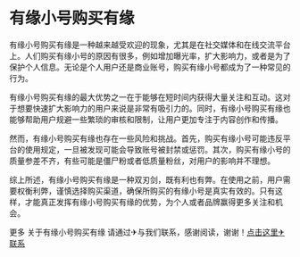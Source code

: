 # 有缘小号购买有缘

有缘小号购买有缘是一种越来越受欢迎的现象，尤其是在社交媒体和在线交流平台上。人们购买有缘小号的原因有很多，例如增加曝光率，扩大影响力，或者是为了保护个人信息。无论是个人用户还是商业账号，购买有缘小号都成为了一种常见的行为。

有缘小号购买有缘的最大优势之一在于能够在短时间内获得大量关注和互动。这对于想要快速扩大影响力的用户来说是非常有吸引力的。同时，有缘小号购买有缘也能够帮助用户规避一些繁琐的审核和限制，让用户更加专注于内容创作和传播。

然而，有缘小号购买有缘也存在一些风险和挑战。首先，购买有缘小号可能违反平台的使用规定，一旦被发现可能会导致账号被封禁或惩罚。其次，购买有缘小号的质量参差不齐，有些可能是僵尸粉或者低质量粉丝，对用户的影响并不理想。

综上所述，有缘小号购买有缘是一种双刃剑，既有利也有弊。在使用之前，用户需要权衡利弊，谨慎选择购买渠道，确保所购买的有缘小号是真实有效的。只有这样，才能真正发挥有缘小号购买有缘的优势，为个人或者品牌赢得更多关注和机会。

更多 关于有缘小号购买有缘 请通过✈与我们联系，感谢阅读，谢谢！[点击这里✈联系](https://t.me/LM999bot)